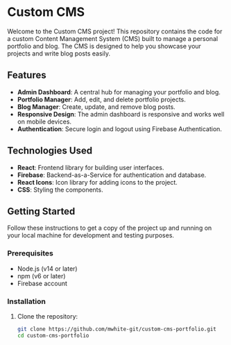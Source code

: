 # Custom CMS

Welcome to the Custom CMS project! This repository contains the code for a custom Content Management System (CMS) built to manage a personal portfolio and blog. The CMS is designed to help you showcase your projects and write blog posts easily.

## Features

- **Admin Dashboard**: A central hub for managing your portfolio and blog.
- **Portfolio Manager**: Add, edit, and delete portfolio projects.
- **Blog Manager**: Create, update, and remove blog posts.
- **Responsive Design**: The admin dashboard is responsive and works well on mobile devices.
- **Authentication**: Secure login and logout using Firebase Authentication.

## Technologies Used

- **React**: Frontend library for building user interfaces.
- **Firebase**: Backend-as-a-Service for authentication and database.
- **React Icons**: Icon library for adding icons to the project.
- **CSS**: Styling the components.

## Getting Started

Follow these instructions to get a copy of the project up and running on your local machine for development and testing purposes.

### Prerequisites

- Node.js (v14 or later)
- npm (v6 or later)
- Firebase account

### Installation

1. Clone the repository:

   ```bash
   git clone https://github.com/mwhite-git/custom-cms-portfolio.git
   cd custom-cms-portfolio
